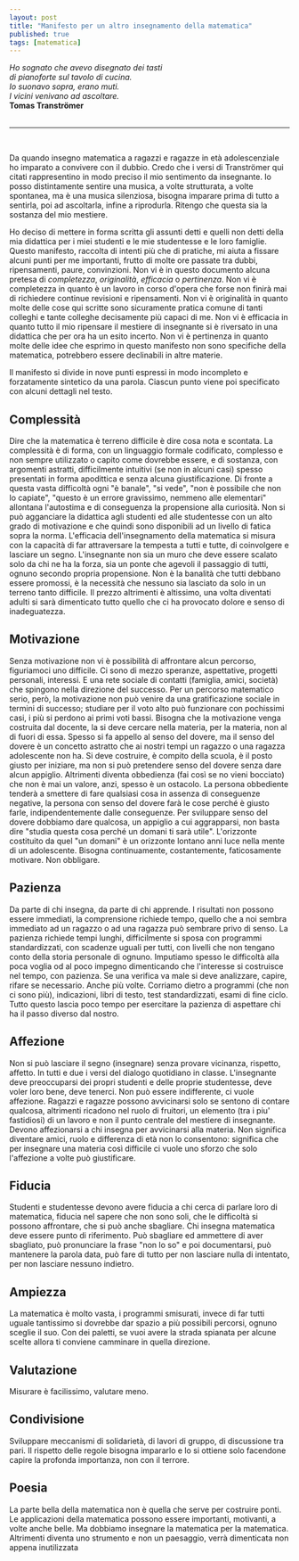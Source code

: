 ```yaml
---
layout: post
title: "Manifesto per un altro insegnamento della matematica"
published: true
tags: [matematica]
---
```


<div class="right"><i>Ho sognato che avevo disegnato dei tasti<br>
di pianoforte sul tavolo di cucina.<br>
Io suonavo sopra, erano muti.<br>
I vicini venivano ad ascoltare.</i><br>
<b>Tomas Tranströmer</b></div>


<br>
<hr class="style-eight">
<br>

Da quando insegno matematica a ragazzi e ragazze in età adolescenziale ho imparato a convivere con
il dubbio. Credo che i versi di Tranströmer qui citati rappresentino in modo preciso
il mio sentimento da insegnante. Io posso distintamente sentire una musica, a volte
strutturata, a volte spontanea, ma è una musica silenziosa, bisogna imparare prima di tutto a
sentirla, poi ad ascoltarla, infine a riprodurla. Ritengo che questa sia la sostanza del mio
mestiere.

Ho deciso di mettere in forma scritta gli assunti detti e quelli non detti della mia didattica per i
miei studenti e le mie studentesse e le loro famiglie. Questo manifesto, raccolta di intenti più che
di pratiche, mi aiuta a fissare alcuni punti per me importanti, frutto di molte ore passate tra dubbi,
ripensamenti, paure, convinzioni. Non vi è in questo documento alcuna pretesa di *completezza*,
*originalità*, *efficacia* o *pertinenza*. Non vi è completezza in quanto è un lavoro in corso
d'opera che forse non finirà mai di richiedere continue revisioni e ripensamenti. Non vi è
originalità in quanto molte delle cose qui scritte sono sicuramente pratica comune di tanti colleghi
e tante colleghe decisamente più capaci di me. Non vi è efficacia in quanto tutto il mio ripensare
il mestiere di insegnante si è riversato in una didattica che per ora ha un esito incerto. 
Non vi è pertinenza in quanto molte delle idee che
esprimo in questo manifesto non sono specifiche della matematica, potrebbero essere declinabili in
altre materie.

Il manifesto si divide in nove punti espressi in modo incompleto e forzatamente sintetico da una
parola. Ciascun punto viene poi specificato con alcuni dettagli nel testo.

## Complessità

Dire che la matematica è terreno difficile è dire cosa nota e scontata. La complessità è di forma,
con un linguaggio formale codificato, complesso e non sempre utilizzato o capito come dovrebbe essere, e di sostanza,
con argomenti astratti, difficilmente intuitivi (se non in alcuni casi) spesso presentati in forma
apodittica e senza alcuna giustificazione. Di fronte a questa vasta difficoltà ogni "è banale", "si
vede", "non è possibile che non lo capiate", "questo è un errore gravissimo, nemmeno alle
elementari" allontana l'autostima e di conseguenza la propensione alla curiosità. Non si può
agganciare la didattica agli studenti ed alle studentesse con un alto grado di motivazione e che
quindi sono disponibili ad un livello di fatica sopra la norma. L'efficacia dell'insegnamento della matematica
si misura con la capacità di far attraversare la tempesta a tutti e tutte, di coinvolgere e lasciare
un segno. L'insegnante non sia un muro che deve essere scalato solo da chi ne ha la forza, sia un
ponte che agevoli il passaggio di tutti, ognuno secondo propria propensione. Non è la banalità che
tutti debbano essere promossi, è la necessità che nessuno sia lasciato da solo in un terreno tanto
difficile. Il prezzo altrimenti è altissimo, una volta diventati adulti si sarà dimenticato tutto
quello che ci ha provocato dolore e senso di inadeguatezza.

## Motivazione

Senza motivazione non vi è possibilità di affrontare alcun percorso, figuriamoci uno difficile. Ci
sono di mezzo speranze, aspettative, progetti personali, interessi. E una rete sociale di contatti
(famiglia, amici, società) che spingono nella direzione del successo. Per un percorso matematico
serio, però, la motivazione non può venire da una gratificazione sociale in termini di successo;
studiare per il voto alto può funzionare con pochissimi casi, i più si perdono ai primi voti bassi.
Bisogna che la motivazione venga costruita dal docente, la si deve cercare nella materia, per la
materia, non al di fuori di essa.
Spesso si fa appello al senso del dovere, ma il senso del dovere è un concetto astratto che ai
nostri tempi un ragazzo o una ragazza adolescente non ha. Si deve costruire, è compito della scuola,
è il posto giusto per iniziare, ma non si può pretendere senso del dovere senza dare alcun appiglio.
Altrimenti diventa obbedienza (fai così se no vieni bocciato) che non è mai un valore, anzi, spesso
è un ostacolo. La persona obbediente tenderà a smettere di fare qualsiasi cosa in assenza di
conseguenze negative, la persona con senso del dovere farà le cose perché è giusto farle,
indipendentemente dalle conseguenze. Per sviluppare senso del dovere dobbiamo dare qualcosa, un
appiglio a cui aggrapparsi, non basta dire "studia questa cosa perché un domani ti sarà utile".
L'orizzonte costituito da quel "un domani" è un orizzonte lontano anni luce nella mente di un
adolescente. Bisogna continuamente, costantemente, faticosamente motivare. Non obbligare.


## Pazienza

Da parte dі chi insegna, da parte di chi apprende. I risultati non possono essere immediati, la
comprensione richiede tempo, quello che a noi sembra immediato ad un ragazzo o ad una ragazza può
sembrare privo di senso. La pazienza richiede tempi lunghi, difficilmente si sposa con programmi
standardizzati, con scadenze uguali per tutti, con livelli che non tengano conto della storia
personale di ognuno. Imputiamo spesso le difficoltà alla poca voglia od al poco impegno dimenticando
che l'interesse si costruisce nel tempo, con pazienza. Se una verifica va male si deve analizzare,
capire, rifare se necessario. Anche più volte. Corriamo dietro a programmi (che non ci sono più),
indicazioni, libri di testo, test standardizzati, esami di fine ciclo. Tutto questo lascia poco
tempo per esercitare la pazienza di aspettare chi ha il passo diverso dal nostro. 

## Affezione 

Non si può lasciare il segno (insegnare) senza provare vicinanza, rispetto, affetto. In tutti e due
i versi del dialogo quotidiano in classe. L'insegnante deve preoccuparsi dei propri studenti e delle
proprie studentesse, deve voler loro bene, deve tenerci. Non può essere indifferente, ci vuole
affezione. Ragazzi e ragazze possono avvicinarsi solo se sentono di contare qualcosa, altrimenti
ricadono nel ruolo di fruitori, un elemento (tra i piu' fastidiosi) di un lavoro e non il punto
centrale del mestiere di insegnante. Devono affezionarsi a chi insegna per avvicinarsi alla materia.
Non significa diventare amici, ruolo e differenza di età non lo consentono: significa che per
insegnare una materia così difficile ci vuole uno sforzo che solo l'affezione a volte può
giustificare.

## Fiducia

Studenti e studentesse devono avere fiducia a chi cerca di parlare loro di matematica, fiducia nel
sapere che non sono soli, che le difficoltà si possono affrontare, che si può anche sbagliare. Chi
insegna matematica deve essere punto di riferimento. Può sbagliare ed ammettere di aver sbagliato,
può pronunciare la frase "non lo so" e poi documentarsi, può mantenere la parola data, può fare di
tutto per non lasciare nulla di intentato, per non lasciare nessuno indietro. 

## Ampiezza

La matematica è molto vasta, i programmi smisurati, invece di far tutti uguale tantissimo si
dovrebbe dar spazio a più possibili percorsi, ognuno sceglie il suo. Con dei paletti, se vuoi avere
la strada spianata per alcune scelte allora ti conviene camminare in quella direzione.

## Valutazione

Misurare è facilissimo, valutare meno. 

## Condivisione

Sviluppare meccanismi di solidarietà, di lavori di gruppo, di discussione tra pari. Il rispetto
delle regole bisogna impararlo e lo si ottiene solo facendone capire la profonda  importanza, non
con il terrore.

## Poesia

La parte bella della matematica non è quella che serve per costruire ponti. Le applicazioni della
matematica possono essere importanti, motivanti, a volte anche belle. Ma dobbiamo insegnare la
matematica per la matematica. Altrimenti diventa uno strumento e non un paesaggio, verrà dimenticata
non appena inutilizzata

